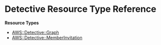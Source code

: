# Detective Resource Type Reference<a name="AWS_Detective"></a>

**Resource Types**
+ [AWS::Detective::Graph](aws-resource-detective-graph.md)
+ [AWS::Detective::MemberInvitation](aws-resource-detective-memberinvitation.md)
